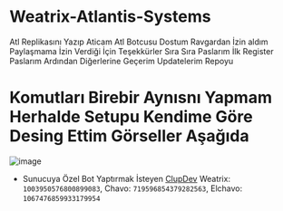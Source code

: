 # Weatrix-Atlantis-Systems

Atl Replikasını Yazıp Aticam Atl Botcusu Dostum Ravgardan İzin aldım Paylaşmama İzin Verdiği İçin Teşekkürler
Sıra Sıra Paslarım İlk Register Paslarım Ardından Diğerlerine Geçerim Updatelerim Repoyu



# Komutları Birebir Aynısnı Yapmam Herhalde Setupu Kendime Göre Desing Ettim Görseller Aşağıda

![image](https://github.com/Weatrixcik/Weatrix-Atlantis-Systems/assets/121248383/cc639f93-176d-4d5e-9539-59954ce9ec3e)







* Sunucuya Özel Bot Yaptırmak İsteyen [ClupDev](https://discord.gg/M4eUed6tF2) Weatrix: `1003950576800899083`, Chavo: ``719596854379282563``, Elchavo: `1067476859933179954`
